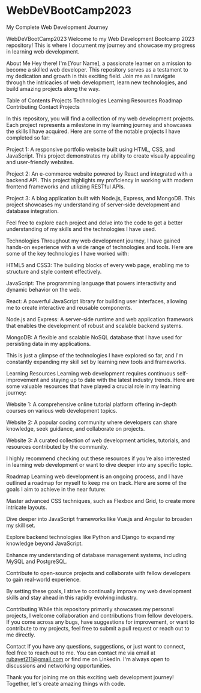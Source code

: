 # WebDeVBootCamp2023
My Complete Web Development Journey

WebDeVBootCamp2023
Welcome to my Web Development Bootcamp 2023 repository! This is where I document my journey and showcase my progress in learning web development.

About Me
Hey there! I'm [Your Name], a passionate learner on a mission to become a skilled web developer. This repository serves as a testament to my dedication and growth in this exciting field. Join me as I navigate through the intricacies of web development, learn new technologies, and build amazing projects along the way.

Table of Contents
Projects
Technologies
Learning Resources
Roadmap
Contributing
Contact
Projects

In this repository, you will find a collection of my web development projects. Each project represents a milestone in my learning journey and showcases the skills I have acquired. Here are some of the notable projects I have completed so far:

Project 1: A responsive portfolio website built using HTML, CSS, and JavaScript. This project demonstrates my ability to create visually appealing and user-friendly websites.

Project 2: An e-commerce website powered by React and integrated with a backend API. This project highlights my proficiency in working with modern frontend frameworks and utilizing RESTful APIs.

Project 3: A blog application built with Node.js, Express, and MongoDB. This project showcases my understanding of server-side development and database integration.

Feel free to explore each project and delve into the code to get a better understanding of my skills and the technologies I have used.

Technologies
Throughout my web development journey, I have gained hands-on experience with a wide range of technologies and tools. Here are some of the key technologies I have worked with:

HTML5 and CSS3: The building blocks of every web page, enabling me to structure and style content effectively.

JavaScript: The programming language that powers interactivity and dynamic behavior on the web.

React: A powerful JavaScript library for building user interfaces, allowing me to create interactive and reusable components.

Node.js and Express: A server-side runtime and web application framework that enables the development of robust and scalable backend systems.

MongoDB: A flexible and scalable NoSQL database that I have used for persisting data in my applications.

This is just a glimpse of the technologies I have explored so far, and I'm constantly expanding my skill set by learning new tools and frameworks.

Learning Resources
Learning web development requires continuous self-improvement and staying up to date with the latest industry trends. Here are some valuable resources that have played a crucial role in my learning journey:

Website 1: A comprehensive online tutorial platform offering in-depth courses on various web development topics.

Website 2: A popular coding community where developers can share knowledge, seek guidance, and collaborate on projects.

Website 3: A curated collection of web development articles, tutorials, and resources contributed by the community.

I highly recommend checking out these resources if you're also interested in learning web development or want to dive deeper into any specific topic.

Roadmap
Learning web development is an ongoing process, and I have outlined a roadmap for myself to keep me on track. Here are some of the goals I aim to achieve in the near future:

Master advanced CSS techniques, such as Flexbox and Grid, to create more intricate layouts.

Dive deeper into JavaScript frameworks like Vue.js and Angular to broaden my skill set.

Explore backend technologies like Python and Django to expand my knowledge beyond JavaScript.

Enhance my understanding of database management systems, including MySQL and PostgreSQL.

Contribute to open-source projects and collaborate with fellow developers to gain real-world experience.

By setting these goals, I strive to continually improve my web development skills and stay ahead in this rapidly evolving industry.

Contributing
While this repository primarily showcases my personal projects, I welcome collaboration and contributions from fellow developers. If you come across any bugs, have suggestions for improvement, or want to contribute to my projects, feel free to submit a pull request or reach out to me directly.

Contact
If you have any questions, suggestions, or just want to connect, feel free to reach out to me. You can contact me via email at rubayet211@gmail.com or find me on LinkedIn. I'm always open to discussions and networking opportunities.

Thank you for joining me on this exciting web development journey! Together, let's create amazing things with code.
